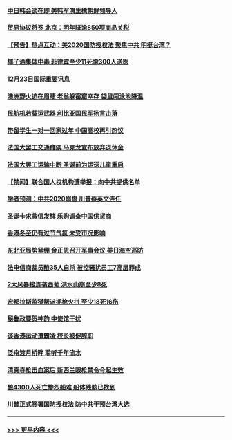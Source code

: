 #### [中日韩会谈在即 美韩军演生擒朝鲜领导人](../pages/prog202/a102735970.md?t=12240401) 
#### [贸易协议将签 北京：明年降逾850项商品关税](../pages/prog202/a102735942.md?t=12240401) 
#### [【预告】热点互动：美2020国防授权法 聚焦中共  明挺台湾？](../pages/prog202/a102735910.md?t=12240401) 
#### [椰子酒集体中毒 菲律宾至少11死逾300人送医](../pages/prog202/a102735781.md?t=12240401) 
#### [12月23日国际重要讯息](../pages/prog202/a102735793.md?t=12240401) 
#### [澳洲野火迫在眉睫 老翁躲窑窟幸存 袋鼠闯泳池降温](../pages/prog202/a102735695.md?t=12240401) 
#### [民航机若载运武器 利比亚国民军扬言击落](../pages/prog202/a102735526.md?t=12240401) 
#### [带留学生一对一回家过年 中国高校再引热议](../pages/prog202/a102735500.md?t=12240401) 
#### [法国大罢工交通瘫痪 马克龙宣布放弃退休金](../pages/prog202/a102735448.md?t=12240401) 
#### [法国大罢工运输中断 圣诞前为运送儿童重启](../pages/prog202/a102735196.md?t=12240401) 
#### [【禁闻】联合国人权机构遭举报：向中共提供名单](../pages/prog202/a102735392.md?t=12240401) 
#### [学者预测：中共2020崩盘 川普蔡英文连任](../pages/prog202/a102735354.md?t=12240401) 
#### [圣诞卡求救信发酵 乐购调查中国供货商](../pages/prog202/a102735337.md?t=12240401) 
#### [香港冬至仍有过节气氛 未受市况影响](../pages/prog202/a102735258.md?t=12240401) 
#### [东北亚局势紧绷 金正恩召开军事会议 美日海空巡防](../pages/prog202/a102735150.md?t=12240401) 
#### [法电信商裁员酿35人自杀 被控骚扰员工7高层罪成](../pages/prog202/a102735125.md?t=12240401) 
#### [2大风暴接连袭西葡 洪水山崩至少8死](../pages/prog202/a102735066.md?t=12240401) 
#### [宏都拉斯监狱帮派拥枪火拼 至少18死16伤](../pages/prog202/a102735026.md?t=12240401) 
#### [秘鲁政要贺神韵 中使馆干扰](../pages/prog202/a102734954.md?t=12240401) 
#### [谈香港运动遭霸凌 校长被促辞职](../pages/prog202/a102734865.md?t=12240401) 
#### [泛舟渡月桥畔 聆听千年流水](../pages/prog202/a102734863.md?t=12240401) 
#### [清真寺枪击血案后 新西兰限枪禁令今起生效](../pages/prog202/a102734655.md?t=12240401) 
#### [酿4300人死亡惨烈船难 船体残骸已找到](../pages/prog202/a102734585.md?t=12240401) 
#### [川普正式签署国防授权法 防中共干预台湾大选](../pages/prog202/a102734587.md?t=12240401) 

----
#### [ >>> 更早内容 <<< ](../indexes/prog202-earlier.md)

